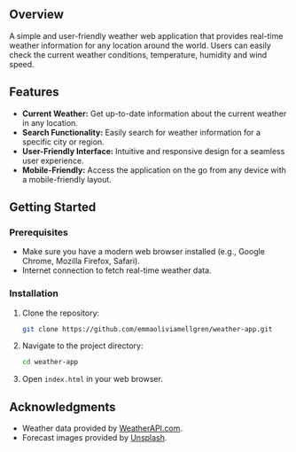 ## Overview

A simple and user-friendly weather web application that provides real-time weather information for any location around the world. Users can easily check the current weather conditions, temperature, humidity and wind speed.

## Features

-   **Current Weather:** Get up-to-date information about the current weather in any location.
-   **Search Functionality:** Easily search for weather information for a specific city or region.
-   **User-Friendly Interface:** Intuitive and responsive design for a seamless user experience.
-   **Mobile-Friendly:** Access the application on the go from any device with a mobile-friendly layout.

## Getting Started

### Prerequisites

-   Make sure you have a modern web browser installed (e.g., Google Chrome, Mozilla Firefox, Safari).
-   Internet connection to fetch real-time weather data.

### Installation

1. Clone the repository:

    ```bash
    git clone https://github.com/emmaoliviamellgren/weather-app.git
    ```

2. Navigate to the project directory:

    ```bash
    cd weather-app
    ```

3. Open `index.html` in your web browser.

## Acknowledgments

-   Weather data provided by [WeatherAPI.com](https://weatherapi.com).
-   Forecast images provided by [Unsplash](https://unsplash.com).
